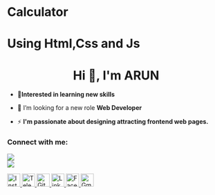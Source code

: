 # Calculator
# Using Html,Css and Js



<h1 align="center">Hi 👋, I'm ARUN</h1>


- 🔶**Interested in learning new skills**
- 🤝 I’m looking for a new role **Web Developer**


- ⚡ **I'm passionate about designing attracting frontend web pages.**

<h3 align="left">Connect with me:</h3>

<a href="https://www.instagram.com/_arun_kumar.6/"><img src="https://img.shields.io/badge/Follow%20on%20Instagram-%40ARUN-orange" /></a>
<br>
<a href="https://arunkumarayinabathina.github.io/calculator/calculator/cal.html"><img src="https://img.shields.io/badge/Chrome-%40Calculator-blue" /></a>





 <a href="https://www.instagram.com/your_instagram_username" target="_blank">
  <img src="https://cdnjs.cloudflare.com/ajax/libs/font-awesome/5.15.3/css/all.min.css" alt="Instagram" width="30" height="30">
</a>

<a href="https://t.me/your_telegram_channel" target="_blank">
  <img src="https://cdnjs.cloudflare.com/ajax/libs/font-awesome/5.15.3/css/all.min.css" alt="Telegram" width="30" height="30">
</a>

<a href="https://github.com/your_github_username" target="_blank">
  <img src="https://cdnjs.cloudflare.com/ajax/libs/font-awesome/5.15.3/css/all.min.css" alt="GitHub" width="30" height="30">
</a>

<a href="https://www.linkedin.com/in/your_linkedin_profile" target="_blank">
  <img src="https://cdnjs.cloudflare.com/ajax/libs/font-awesome/5.15.3/css/all.min.css" alt="LinkedIn" width="30" height="30">
</a>

<a href="https://www.facebook.com/your_facebook_profile" target="_blank">
  <img src="https://cdnjs.cloudflare.com/ajax/libs/font-awesome/5.15.3/css/all.min.css" alt="Facebook" width="30" height="30">
</a>

<a href="mailto:your_email@example.com">
  <img src="https://cdnjs.cloudflare.com/ajax/libs/font-awesome/5.15.3/css/all.min.css" alt="Gmail" width="30" height="30">
</a>